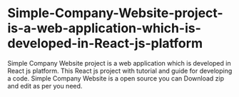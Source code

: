 # Simple-Company-Website-project-is-a-web-application-which-is-developed-in-React-js-platform
Simple Company Website project is a web application which is developed in React js platform. This React js project with tutorial and guide for developing a code. Simple Company Website is a open source you can Download zip and edit as per you need.
